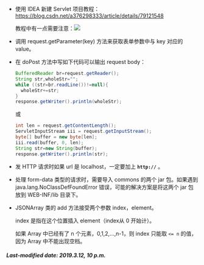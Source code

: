 + 使用 IDEA 新建 Servlet 项目教程：https://blog.csdn.net/a376298333/article/details/79121548

  教程中有一点需要注意：![](F:\github\e-Book\learning-notes\image1.png)

+ 调用 request.getParameter(key) 方法来获取表单参数中与 key 对应的 value。

+ 在 doPost 方法中写如下代码可以输出 request body：

  ```java
  BufferedReader br=request.getReader();
  String str,wholeStr="";
  while ((str=br.readLine())!=null){
  	wholeStr+=str;
  }
  response.getWriter().println(wholeStr);
  ```

  或

  ```java
  int len = request.getContentLength();
  ServletInputStream iii = request.getInputStream();
  byte[] buffer = new byte[len];
  iii.read(buffer, 0, len);
  String str=new String(buffer);
  response.getWriter().println(str);
  ```

+ 发 HTTP 请求时如果 url 是 localhost，一定要加上 **`http://`** 。

+ 处理 form-data 类型的请求时，需要导入 commons 的两个 jar 包。如果遇到 java.lang.NoClassDefFoundError 错误，可能的解决方案是将这两个 jar 包放到 WEB-INF/lib 目录下。

+ JSONArray 类的 add 方法接受两个参数 index，element。

  index 是指在这个位置插入 element（index从 0 开始计）。

  如果 Array 中已经有了 n 个元素，0,1,2,...,n-1，则 index 只能取 `<= n` 的值，因为 Array 中不能出现空档。

##### Last-modified date: 2019.3.12, 10 p.m.